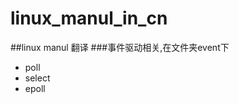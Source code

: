 linux_manul_in_cn
=================
##linux manul 翻译 
###事件驱动相关,在文件夹event下
* poll
* select
* epoll

